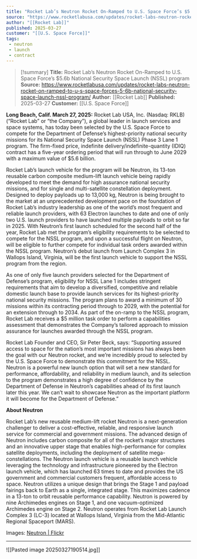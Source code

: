 ```yaml
---
title: "Rocket Lab’s Neutron Rocket On-Ramped to U.S. Space Force’s $5.6b National Security Space Launch (NSSL) program"
source: "https://www.rocketlabusa.com/updates/rocket-labs-neutron-rocket-on-ramped-to-u-s-space-forces-5-6b-national-security-space-launch-nssl-program/"
author: "[[Rocket Lab]]"
published: 2025-03-27
customer: "[[U.S. Space Force]]"
tags:
 - neutron
 - launch
 - contract
---
```

>[!summary]
**Title:** Rocket Lab’s Neutron Rocket On-Ramped to U.S. Space Force’s $5.6b National Security Space Launch (NSSL) program
**Source:** https://www.rocketlabusa.com/updates/rocket-labs-neutron-rocket-on-ramped-to-u-s-space-forces-5-6b-national-security-space-launch-nssl-program/
**Author:** [[Rocket Lab]]
**Published:** 2025-03-27
**Customer:** [[U.S. Space Force]]

**Long Beach, Calif. March 27, 2025:** Rocket Lab USA, Inc. (Nasdaq: RKLB) (“Rocket Lab” or “the Company”), a global leader in launch services and space systems, has today been selected by the U.S. Space Force to compete for the Department of Defense’s highest-priority national security missions for its National Security Space Launch (NSSL) Phase 3 Lane 1 program. The firm-fixed price, indefinite delivery/indefinite-quantity (IDIQ) contract has a five-year ordering period that will run through to June 2029 with a maximum value of $5.6 billion.

Rocket Lab’s launch vehicle for the program will be Neutron, its 13-ton reusable carbon composite medium-lift launch vehicle being rapidly developed to meet the demand for high assurance national security missions, and for single and multi-satellite constellation deployment. Designed to deploy payloads up to 13,000 kg, Neutron is being brought to the market at an unprecedented development pace on the foundation of Rocket Lab’s industry leadership as one of the world’s most frequent and reliable launch providers, with 63 Electron launches to date and one of only two U.S. launch providers to have launched multiple payloads to orbit so far in 2025. With Neutron’s first launch scheduled for the second half of the year, Rocket Lab met the program’s eligibility requirements to be selected to compete for the NSSL program, and upon a successful flight on Neutron, will be eligible to further compete for individual task orders awarded within the NSSL program. Neutron’s debut launch from Launch Complex 3 in Wallops Island, Virginia, will be the first launch vehicle to support the NSSL program from the region.

As one of only five launch providers selected for the Department of Defense’s program, eligibility for NSSL Lane 1 includes stringent requirements that aim to develop a diversified, competitive and reliable domestic launch base to provide launch services for its highest-priority national security missions. The program plans to award a minimum of 30 missions within its contracting period through to 2029, with the potential for an extension through to 2034. As part of the on-ramp to the NSSL program, Rocket Lab receives a $5 million task order to perform a capabilities assessment that demonstrates the Company’s tailored approach to mission assurance for launches awarded through the NSSL program.

Rocket Lab Founder and CEO, Sir Peter Beck, says: “Supporting assured access to space for the nation’s most important missions has always been the goal with our Neutron rocket, and we’re incredibly proud to selected by the U.S. Space Force to demonstrate this commitment for the NSSL. Neutron is a powerful new launch option that will set a new standard for performance, affordability, and reliability in medium launch, and its selection to the program demonstrates a high degree of confidence by the Department of Defense in Neutron’s capabilities ahead of its first launch later this year. We can’t wait to showcase Neutron as the important platform it will become for the Department of Defense.”

**About Neutron**

Rocket Lab’s new reusable medium-lift rocket Neutron is a next-generation challenger to deliver a cost-effective, reliable, and responsive launch service for commercial and government missions. The advanced design of Neutron includes carbon composite for all of the rocket’s major structures and an innovative upper stage that enables high-performance for complex satellite deployments, including the deployment of satellite mega-constellations. The Neutron launch vehicle is a reusable launch vehicle leveraging the technology and infrastructure pioneered by the Electron launch vehicle, which has launched 63 times to date and provides the US government and commercial customers frequent, affordable access to space. Neutron utilizes a unique design that brings the Stage 1 and payload fairings back to Earth as a single, integrated stage. This maximizes cadence in a 13-ton to orbit reusable performance capability. Neutron is powered by nine Archimedes engines on Stage 1, and one vacuum-optimized Archimedes engine on Stage 2. Neutron operates from Rocket Lab Launch Complex 3 (LC-3) located at Wallops Island, Virginia from the Mid-Atlantic Regional Spaceport (MARS).

Images: [Neutron | Flickr](https://www.flickr.com/photos/rocketlab/albums/72177720311279239/)

---

![[Pasted image 20250327190514.jpg]]